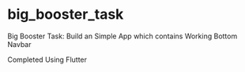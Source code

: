 # big_booster_task

Big Booster Task:
  Build an Simple App which contains Working Bottom Navbar

Completed Using Flutter

